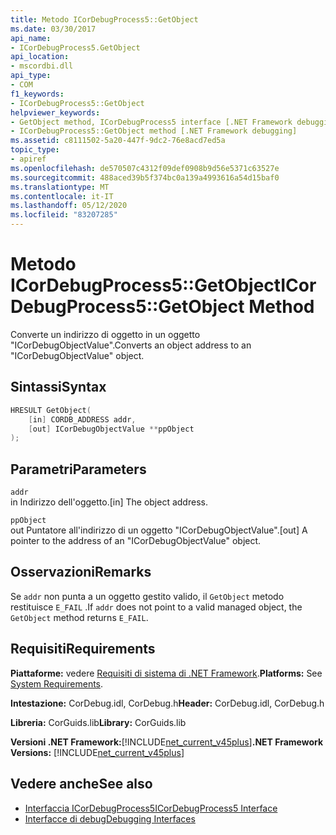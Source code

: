 ```yaml
---
title: Metodo ICorDebugProcess5::GetObject
ms.date: 03/30/2017
api_name:
- ICorDebugProcess5.GetObject
api_location:
- mscordbi.dll
api_type:
- COM
f1_keywords:
- ICorDebugProcess5::GetObject
helpviewer_keywords:
- GetObject method, ICorDebugProcess5 interface [.NET Framework debugging]
- ICorDebugProcess5::GetObject method [.NET Framework debugging]
ms.assetid: c8111502-5a20-447f-9dc2-76e8acd7ed5a
topic_type:
- apiref
ms.openlocfilehash: de570507c4312f09def0908b9d56e5371c63527e
ms.sourcegitcommit: 488aced39b5f374bc0a139a4993616a54d15baf0
ms.translationtype: MT
ms.contentlocale: it-IT
ms.lasthandoff: 05/12/2020
ms.locfileid: "83207285"
---
```

# <a name="icordebugprocess5getobject-method"></a><span data-ttu-id="983e0-102">Metodo ICorDebugProcess5::GetObject</span><span class="sxs-lookup"><span data-stu-id="983e0-102">ICorDebugProcess5::GetObject Method</span></span>
<span data-ttu-id="983e0-103">Converte un indirizzo di oggetto in un oggetto "ICorDebugObjectValue".</span><span class="sxs-lookup"><span data-stu-id="983e0-103">Converts an object address to an "ICorDebugObjectValue" object.</span></span>  
  
## <a name="syntax"></a><span data-ttu-id="983e0-104">Sintassi</span><span class="sxs-lookup"><span data-stu-id="983e0-104">Syntax</span></span>  
  
```cpp  
HRESULT GetObject(  
    [in] CORDB_ADDRESS addr,
    [out] ICorDebugObjectValue **ppObject  
);  
```  
  
## <a name="parameters"></a><span data-ttu-id="983e0-105">Parametri</span><span class="sxs-lookup"><span data-stu-id="983e0-105">Parameters</span></span>  
 `addr`  
 <span data-ttu-id="983e0-106">in Indirizzo dell'oggetto.</span><span class="sxs-lookup"><span data-stu-id="983e0-106">[in] The object address.</span></span>  
  
 `ppObject`  
 <span data-ttu-id="983e0-107">out Puntatore all'indirizzo di un oggetto "ICorDebugObjectValue".</span><span class="sxs-lookup"><span data-stu-id="983e0-107">[out] A pointer to the address of an  "ICorDebugObjectValue" object.</span></span>  
  
## <a name="remarks"></a><span data-ttu-id="983e0-108">Osservazioni</span><span class="sxs-lookup"><span data-stu-id="983e0-108">Remarks</span></span>  
 <span data-ttu-id="983e0-109">Se `addr` non punta a un oggetto gestito valido, il `GetObject` metodo restituisce `E_FAIL` .</span><span class="sxs-lookup"><span data-stu-id="983e0-109">If `addr` does not point to a valid managed object, the `GetObject` method returns `E_FAIL`.</span></span>  
  
## <a name="requirements"></a><span data-ttu-id="983e0-110">Requisiti</span><span class="sxs-lookup"><span data-stu-id="983e0-110">Requirements</span></span>  
 <span data-ttu-id="983e0-111">**Piattaforme:** vedere [Requisiti di sistema di .NET Framework](../../get-started/system-requirements.md).</span><span class="sxs-lookup"><span data-stu-id="983e0-111">**Platforms:** See [System Requirements](../../get-started/system-requirements.md).</span></span>  
  
 <span data-ttu-id="983e0-112">**Intestazione:** CorDebug.idl, CorDebug.h</span><span class="sxs-lookup"><span data-stu-id="983e0-112">**Header:** CorDebug.idl, CorDebug.h</span></span>  
  
 <span data-ttu-id="983e0-113">**Libreria:** CorGuids.lib</span><span class="sxs-lookup"><span data-stu-id="983e0-113">**Library:** CorGuids.lib</span></span>  
  
 <span data-ttu-id="983e0-114">**Versioni .NET Framework:**[!INCLUDE[net_current_v45plus](../../../../includes/net-current-v45plus-md.md)]</span><span class="sxs-lookup"><span data-stu-id="983e0-114">**.NET Framework Versions:** [!INCLUDE[net_current_v45plus](../../../../includes/net-current-v45plus-md.md)]</span></span>  
  
## <a name="see-also"></a><span data-ttu-id="983e0-115">Vedere anche</span><span class="sxs-lookup"><span data-stu-id="983e0-115">See also</span></span>

- [<span data-ttu-id="983e0-116">Interfaccia ICorDebugProcess5</span><span class="sxs-lookup"><span data-stu-id="983e0-116">ICorDebugProcess5 Interface</span></span>](icordebugprocess5-interface.md)
- [<span data-ttu-id="983e0-117">Interfacce di debug</span><span class="sxs-lookup"><span data-stu-id="983e0-117">Debugging Interfaces</span></span>](debugging-interfaces.md)
